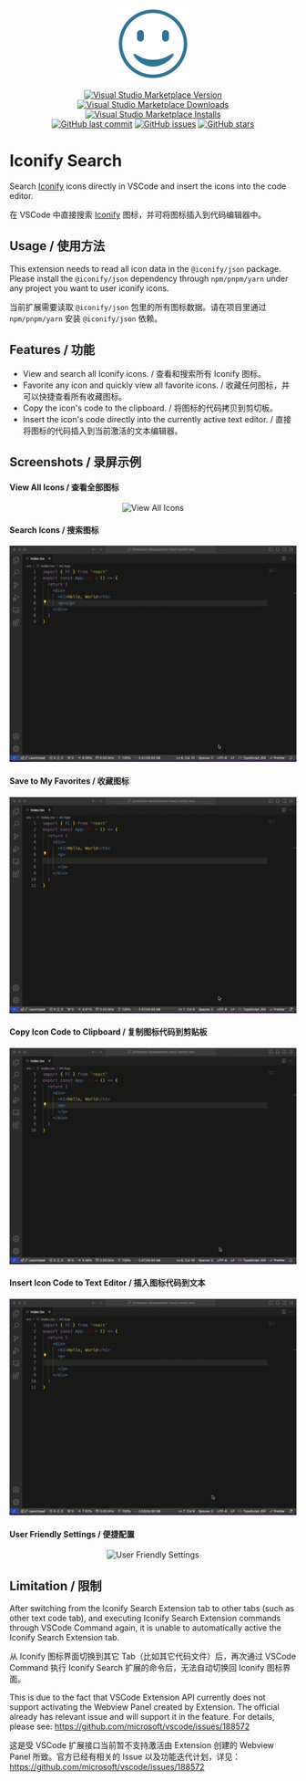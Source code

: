 <p align="center">
<a href="https://iconify.design">
<img src="https://github.com/YuhangGe/vscode-extension-iconify-search/blob/main/resources/logo.png?raw=true" alt="logo" width='128'/>
</a>
</p>

<p align="center">
<a href="https://marketplace.visualstudio.com/items?itemName=geekabe.iconify-search" target="__blank"><img src="https://img.shields.io/visual-studio-marketplace/v/geekabe.iconify-search.svg?color=blue&amp;label=VS%20Code%20Marketplace&logo=visual-studio-code" alt="Visual Studio Marketplace Version" /></a>
<a href="https://marketplace.visualstudio.com/items?itemName=geekabe.iconify-search" target="__blank"><img src="https://img.shields.io/visual-studio-marketplace/d/geekabe.iconify-search.svg?color=4bdbe3" alt="Visual Studio Marketplace Downloads" /></a>
<a href="https://marketplace.visualstudio.com/items?itemName=geekabe.iconify-search" target="__blank"><img src="https://img.shields.io/visual-studio-marketplace/i/geekabe.iconify-search.svg?color=63ba83" alt="Visual Studio Marketplace Installs" /></a>
<br/>
<a href="https://github.com/YuhangGe/vscode-extension-iconify-search" target="__blank"><img src="https://img.shields.io/github/last-commit/YuhangGe/vscode-extension-iconify-search.svg?color=c977be" alt="GitHub last commit" /></a>
<a href="https://github.com/YuhangGe/vscode-extension-iconify-search/issues" target="__blank"><img src="https://img.shields.io/github/issues/YuhangGe/vscode-extension-iconify-search.svg?color=a38eed" alt="GitHub issues" /></a>
<a href="https://github.com/YuhangGe/vscode-extension-iconify-search" target="__blank"><img alt="GitHub stars" src="https://img.shields.io/github/stars/YuhangGe/vscode-extension-iconify-search?style=social"></a>
</p>

# Iconify Search

Search [Iconify](https://icon-sets.iconify.design/) icons directly in VSCode and insert the icons into the code editor.

在 VSCode 中直接搜索 [Iconify](https://icon-sets.iconify.design/) 图标，并可将图标插入到代码编辑器中。

## Usage / 使用方法

This extension needs to read all icon data in the `@iconify/json` package. Please install the `@iconify/json` dependency through `npm/pnpm/yarn` under any project you want to user iconify icons.

当前扩展需要读取 `@iconify/json` 包里的所有图标数据。请在项目里通过 `npm/pnpm/yarn` 安装 `@iconify/json` 依赖。

## Features / 功能

* View and search all Iconify icons. / 查看和搜索所有 Iconify 图标。
* Favorite any icon and quickly view all favorite icons. / 收藏任何图标，并可以快捷查看所有收藏图标。
* Copy the icon's code to the clipboard. / 将图标的代码拷贝到剪切板。
* Insert the icon's code directly into the currently active text editor. / 直接将图标的代码插入到当前激活的文本编辑器。


## Screenshots / 录屏示例

#### View All Icons / 查看全部图标

<p align='center'>
  <img src="https://github.com/YuhangGe/vscode-extension-iconify-search/blob/main/resources/screenshots/view.gif?raw=true" alt='View All Icons'>
</p>

#### Search Icons / 搜索图标

<p align='center'>
  <img src="https://github.com/YuhangGe/vscode-extension-iconify-search/blob/main/resources/screenshots/search.gif?raw=true" alt='Search Icons'>
</p>

#### Save to My Favorites / 收藏图标

<p align='center'>
  <img src="https://github.com/YuhangGe/vscode-extension-iconify-search/blob/main/resources/screenshots/favor.gif?raw=true" alt="Favorite Icons">
</p>

#### Copy Icon Code to Clipboard / 复制图标代码到剪贴板

<p align='center'>
  <img src="https://github.com/YuhangGe/vscode-extension-iconify-search/blob/main/resources/screenshots/copy.gif?raw=true" alt='Copy Icon Code to Clipboard'>
</p>

#### Insert Icon Code to Text Editor / 插入图标代码到文本

<p align='center'>
  <img src="https://github.com/YuhangGe/vscode-extension-iconify-search/blob/main/resources/screenshots/insert.gif?raw=true" alt='Insert Icon Code to Editor'>
</p>

#### User Friendly Settings / 便捷配置

<p align='center'>
  <img src="https://github.com/YuhangGe/vscode-extension-iconify-search/blob/main/resources/screenshots/settings.gif?raw=true" alt='User Friendly Settings'>
</p>


## Limitation / 限制

After switching from the Iconify Search Extension tab to other tabs (such as other text code tab), and executing Iconify Search Extension commands through VSCode Command again, it is unable to automatically active the Iconify Search Extension tab.

从 Iconify 图标界面切换到其它 Tab（比如其它代码文件）后，再次通过 VSCode Command 执行 Iconify Search 扩展的命令后，无法自动切换回 Iconify 图标界面。

This is due to the fact that VSCode Extension API currently does not support activating the Webview Panel created by Extension. The official already has relevant issue and will support it in the feature. For details, please see: https://github.com/microsoft/vscode/issues/188572

这是受 VSCode 扩展接口当前暂不支持激活由 Extension 创建的 Webview Panel 所致。官方已经有相关的 Issue 以及功能迭代计划，详见：https://github.com/microsoft/vscode/issues/188572
